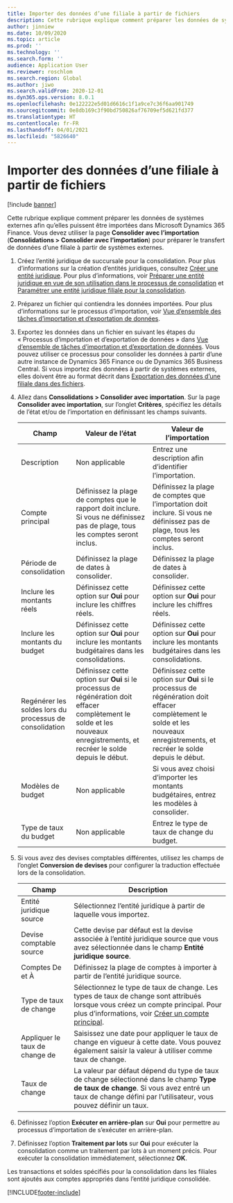 ```yaml
---
title: Importer des données d’une filiale à partir de fichiers
description: Cette rubrique explique comment préparer les données de systèmes externes afin qu’elles puissent être importées dans Microsoft Dynamics 365 Finance.
author: jinniew
ms.date: 10/09/2020
ms.topic: article
ms.prod: ''
ms.technology: ''
ms.search.form: ''
audience: Application User
ms.reviewer: roschlom
ms.search.region: Global
ms.author: jiwo
ms.search.validFrom: 2020-12-01
ms.dyn365.ops.version: 8.0.1
ms.openlocfilehash: 0e122222e5d01d6616c1f1a9ce7c36f6aa901749
ms.sourcegitcommit: 0e8db169c3f90bd750826af76709ef5d621fd377
ms.translationtype: HT
ms.contentlocale: fr-FR
ms.lasthandoff: 04/01/2021
ms.locfileid: "5826640"
---
```

# <a name="import-subsidiary-data-from-files"></a>Importer des données d’une filiale à partir de fichiers

[!include [banner](../includes/banner.md)]

Cette rubrique explique comment préparer les données de systèmes externes afin qu’elles puissent être importées dans Microsoft Dynamics 365 Finance. Vous devez utiliser la page **Consolider avec l’importation** (**Consolidations \> Consolider avec l’importation**) pour préparer le transfert de données d’une filiale à partir de systèmes externes.

1. Créez l’entité juridique de succursale pour la consolidation. Pour plus d’informations sur la création d’entités juridiques, consultez [Créer une entité juridique](../../fin-ops-core/fin-ops/organization-administration/tasks/create-legal-entity.md). Pour plus d’informations, voir [Préparer une entité juridique en vue de son utilisation dans le processus de consolidation](prepare-company-for-consolidation.md) et [Paramétrer une entité juridique filiale pour la consolidation](set-up-subsidiary-company-for-consolidation.md).

2. Préparez un fichier qui contiendra les données importées. Pour plus d’informations sur le processus d’importation, voir [Vue d’ensemble des tâches d’importation et d’exportation de données](../../fin-ops-core/dev-itpro/data-entities/data-import-export-job.md).
3. Exportez les données dans un fichier en suivant les étapes du « Processus d’importation et d’exportation de données » dans [Vue d’ensemble de tâches d’importation et d’exportation de données](../../fin-ops-core/dev-itpro/data-entities/data-import-export-job.md). Vous pouvez utiliser ce processus pour consolider les données à partir d’une autre instance de Dynamics 365 Finance ou de Dynamics 365 Business Central. Si vous importez des données à partir de systèmes externes, elles doivent être au format décrit dans [Exportation des données d’une filiale dans des fichiers](export-subsidiary-data-to-file.md).
4. Allez dans **Consolidations \> Consolider avec importation**. Sur la page **Consolider avec importation**, sur l’onglet **Critères**, spécifiez les détails de l’état et/ou de l’importation en définissant les champs suivants.

    | Champ                                 | Valeur de l’état | Valeur de l’importation |
    |---------------------------------------|----------------------|----------------------|
    | Description                           | Non applicable | Entrez une description afin d’identifier l’importation. |
    | Compte principal                          | Définissez la plage de comptes que le rapport doit inclure. Si vous ne définissez pas de plage, tous les comptes seront inclus. | Définissez la plage de comptes que l’importation doit inclure. Si vous ne définissez pas de plage, tous les comptes seront inclus. |
    | Période de consolidation                  | Définissez la plage de dates à consolider. | Définissez la plage de dates à consolider. |
    | Inclure les montants réels                | Définissez cette option sur **Oui** pour inclure les chiffres réels. | Définissez cette option sur **Oui** pour inclure les chiffres réels. |
    | Inclure les montants du budget                | Définissez cette option sur **Oui** pour inclure les montants budgétaires dans les consolidations. | Définissez cette option sur **Oui** pour inclure les montants budgétaires dans les consolidations. |
    | Regénérer les soldes lors du processus de consolidation | Définissez cette option sur **Oui** si le processus de régénération doit effacer complètement le solde et les nouveaux enregistrements, et recréer le solde depuis le début. | Définissez cette option sur **Oui** si le processus de régénération doit effacer complètement le solde et les nouveaux enregistrements, et recréer le solde depuis le début. |
    | Modèles de budget                         | Non applicable | Si vous avez choisi d’importer les montants budgétaires, entrez les modèles à consolider. |
    | Type de taux du budget                      | Non applicable | Entrez le type de taux de change du budget. |

6. Si vous avez des devises comptables différentes, utilisez les champs de l’onglet **Conversion de devises** pour configurer la traduction effectuée lors de la consolidation.

    | Champ                      | Description |
    |----------------------------|-------------|
    | Entité juridique source        | Sélectionnez l’entité juridique à partir de laquelle vous importez. |
    | Devise comptable source | Cette devise par défaut est la devise associée à l’entité juridique source que vous avez sélectionnée dans le champ **Entité juridique source**. |
    | Comptes De et À       | Définissez la plage de comptes à importer à partir de l’entité juridique source. |
    | Type de taux de change         | Sélectionnez le type de taux de change. Les types de taux de change sont attribués lorsque vous créez un compte principal. Pour plus d’informations, voir [Créer un compte principal](tasks/create-main-account.md). |
    | Appliquer le taux de change de   | Saisissez une date pour appliquer le taux de change en vigueur à cette date. Vous pouvez également saisir la valeur à utiliser comme taux de change. |
    | Taux de change              | La valeur par défaut dépend du type de taux de change sélectionné dans le champ **Type de taux de change**. Si vous avez entré un taux de change défini par l’utilisateur, vous pouvez définir un taux. |

7. Définissez l’option **Exécuter en arrière-plan** sur **Oui** pour permettre au processus d’importation de s’exécuter en arrière-plan.
8. Définissez l’option **Traitement par lots** sur **Oui** pour exécuter la consolidation comme un traitement par lots à un moment précis. Pour exécuter la consolidation immédiatement, sélectionnez **OK**. 

Les transactions et soldes spécifiés pour la consolidation dans les filiales sont ajoutés aux comptes appropriés dans l’entité juridique consolidée.


[!INCLUDE[footer-include](../../includes/footer-banner.md)]